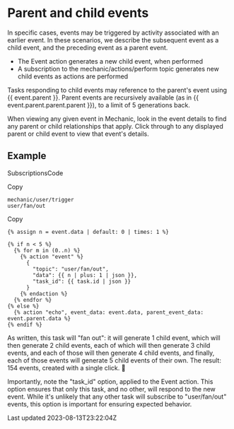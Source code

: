 # Parent and child events

In specific cases, events may be triggered by activity associated with an earlier event. In these scenarios, we describe the subsequent event as a child event, and the preceding event as a parent event.

- The Event action generates a new child event, when performed
- A subscription to the mechanic/actions/perform topic generates new child events as actions are performed

Tasks responding to child events may reference to the parent's event using {{ event.parent }}. Parent events are recursively available (as in {{ event.parent.parent.parent }}), to a limit of 5 generations back.

When viewing any given event in Mechanic, look in the event details to find any parent or child relationships that apply. Click through to any displayed parent or child event to view that event's details.

## Example

SubscriptionsCode

Copy

    mechanic/user/trigger
    user/fan/out

Copy

    {% assign n = event.data | default: 0 | times: 1 %}
    
    {% if n < 5 %}
      {% for m in (0..n) %}
        {% action "event" %}
          {
            "topic": "user/fan/out",
            "data": {{ n | plus: 1 | json }},
            "task_id": {{ task.id | json }}
          }
        {% endaction %}
      {% endfor %}
    {% else %}
      {% action "echo", event_data: event.data, parent_event_data: event.parent.data %}
    {% endif %}

As written, this task will "fan out": it will generate 1 child event, which will then generate 2 child events, each of which will then generate 3 child events, and each of those will then generate 4 child events, and finally, each of those events will generate 5 child events of their own. The result: 154 events, created with a single click. 💪

Importantly, note the "task\_id" option, applied to the Event action. This option ensures that only this task, and no other, will respond to the new event. While it's unlikely that any other task will subscribe to "user/fan/out" events, this option is important for ensuring expected behavior.

Last updated 2023-08-13T23:22:04Z